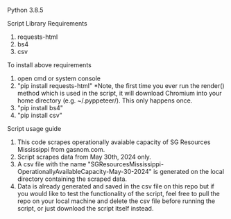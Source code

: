 Python 3.8.5

Script Library Requirements
1. requests-html
2. bs4
3. csv

To install above requirements
1. open cmd or system console
2. "pip install requests-html"
*Note, the first time you ever run the render() method which is used in the script, it will download Chromium into your home directory (e.g. ~/.pyppeteer/). This only happens once.
3. "pip install bs4"
4. "pip install csv"

Script usage guide
1. This code scrapes operationally avaiable capacity of SG Resources Mississippi from gasnom.com.
2. Script scrapes data from May 30th, 2024 only.
3. A csv file with the name "SGResourcesMississippi-OperationallyAvailableCapacity-May-30-2024" is generated on the local directory containing the scraped data.
4. Data is already generated and saved in the csv file on this repo but if you would like to test the functionality of the script, feel free to pull the repo on your local machine and delete the csv file before running the script, or just download the script itself instead.
